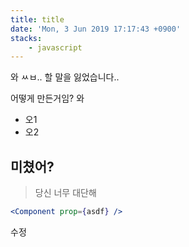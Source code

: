```yaml
---
title: title
date: 'Mon, 3 Jun 2019 17:17:43 +0900'
stacks:
    - javascript
---
```


와 ㅆㅂ.. 할 말을 잃었습니다..

어떻게 만든거임?
와

- 오1
- 오2


## 미쳤어?

> 당신 너무 대단해

```jsx
<Component prop={asdf} />
```

수정


